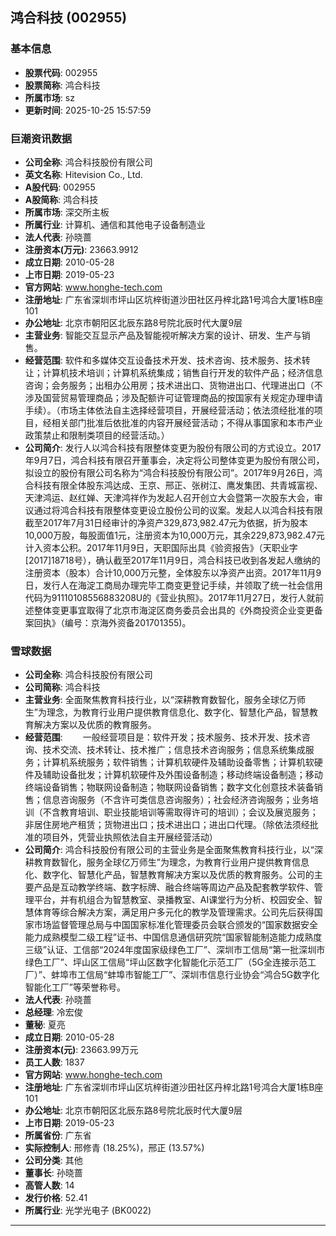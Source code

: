 ## 鸿合科技 (002955)

### 基本信息

- **股票代码**: 002955
- **股票简称**: 鸿合科技
- **所属市场**: sz
- **更新时间**: 2025-10-25 15:57:59

### 巨潮资讯数据

- **公司全称**: 鸿合科技股份有限公司
- **英文名称**: Hitevision Co., Ltd.
- **A股代码**: 002955
- **A股简称**: 鸿合科技
- **所属市场**: 深交所主板
- **所属行业**: 计算机、通信和其他电子设备制造业
- **法人代表**: 孙晓蔷
- **注册资本(万元)**: 23663.9912
- **成立日期**: 2010-05-28
- **上市日期**: 2019-05-23
- **官方网站**: www.honghe-tech.com
- **注册地址**: 广东省深圳市坪山区坑梓街道沙田社区丹梓北路1号鸿合大厦1栋B座101
- **办公地址**: 北京市朝阳区北辰东路8号院北辰时代大厦9层
- **主营业务**: 智能交互显示产品及智能视听解决方案的设计、研发、生产与销售。
- **经营范围**: 软件和多媒体交互设备技术开发、技术咨询、技术服务、技术转让；计算机技术培训；计算机系统集成；销售自行开发的软件产品；经济信息咨询；会务服务；出租办公用房；技术进出口、货物进出口、代理进出口（不涉及国营贸易管理商品；涉及配额许可证管理商品的按国家有关规定办理申请手续）。（市场主体依法自主选择经营项目，开展经营活动；依法须经批准的项目，经相关部门批准后依批准的内容开展经营活动；不得从事国家和本市产业政策禁止和限制类项目的经营活动。）
- **公司简介**: 发行人以鸿合科技有限整体变更为股份有限公司的方式设立。2017年9月7日，鸿合科技有限召开董事会，决定将公司整体变更为股份有限公司，拟设立的股份有限公司名称为“鸿合科技股份有限公司”。2017年9月26日，鸿合科技有限全体股东鸿达成、王京、邢正、张树江、鹰发集团、共青城富视、天津鸿运、赵红婵、天津鸿祥作为发起人召开创立大会暨第一次股东大会，审议通过将鸿合科技有限整体变更设立股份公司的议案。发起人以鸿合科技有限截至2017年7月31日经审计的净资产329,873,982.47元为依据，折为股本10,000万股，每股面值1元，注册资本为10,000万元，其余229,873,982.47元计入资本公积。2017年11月9日，天职国际出具《验资报告》（天职业字[2017]18718号），确认截至2017年11月9日，鸿合科技已收到各发起人缴纳的注册资本（股本）合计10,000万元整，全体股东以净资产出资。2017年11月9日，发行人在海淀工商局办理完毕工商变更登记手续，并领取了统一社会信用代码为91110108556883208U的《营业执照》。2017年11月27日，发行人就前述整体变更事宜取得了北京市海淀区商务委员会出具的《外商投资企业变更备案回执》（编号：京海外资备201701355)。

### 雪球数据

- **公司全称**: 鸿合科技股份有限公司
- **公司简称**: 鸿合科技
- **主营业务**: 全面聚焦教育科技行业，以“深耕教育数智化，服务全球亿万师生”为理念，为教育行业用户提供教育信息化、数字化、智慧化产品，智慧教育解决方案以及优质的教育服务。
- **经营范围**: 　　一般经营项目是：软件开发；技术服务、技术开发、技术咨询、技术交流、技术转让、技术推广；信息技术咨询服务；信息系统集成服务；计算机系统服务；软件销售；计算机软硬件及辅助设备零售；计算机软硬件及辅助设备批发；计算机软硬件及外围设备制造；移动终端设备制造；移动终端设备销售；物联网设备制造；物联网设备销售；数字文化创意技术装备销售；信息咨询服务（不含许可类信息咨询服务）；社会经济咨询服务；业务培训（不含教育培训、职业技能培训等需取得许可的培训）；会议及展览服务；非居住房地产租赁；货物进出口；技术进出口；进出口代理。（除依法须经批准的项目外，凭营业执照依法自主开展经营活动）
- **公司简介**: 鸿合科技股份有限公司的主营业务是全面聚焦教育科技行业，以“深耕教育数智化，服务全球亿万师生”为理念，为教育行业用户提供教育信息化、数字化、智慧化产品，智慧教育解决方案以及优质的教育服务。公司的主要产品是互动教学终端、数字标牌、融合终端等周边产品及配套教学软件、管理平台，并有机组合为智慧教室、录播教室、AI课堂行为分析、校园安全、智慧体育等综合解决方案，满足用户多元化的教学及管理需求。公司先后获得国家市场监督管理总局与中国国家标准化管理委员会联合颁发的“国家数据安全能力成熟模型二级工程”证书、中国信息通信研究院“国家智能制造能力成熟度三级”认证、工信部“2024年度国家级绿色工厂”、深圳市工信局“第一批深圳市绿色工厂”、坪山区工信局“坪山区数字化智能化示范工厂（5G全连接示范工厂）”、蚌埠市工信局“蚌埠市智能工厂”、深圳市信息行业协会“鸿合5G数字化智能化工厂”等荣誉称号。
- **法人代表**: 孙晓蔷
- **总经理**: 冷宏俊
- **董秘**: 夏亮
- **成立日期**: 2010-05-28
- **注册资本(元)**: 23663.99万元
- **员工人数**: 1837
- **官方网站**: www.honghe-tech.com
- **注册地址**: 广东省深圳市坪山区坑梓街道沙田社区丹梓北路1号鸿合大厦1栋B座101
- **办公地址**: 北京市朝阳区北辰东路8号院北辰时代大厦9层
- **上市日期**: 2019-05-23
- **所属省份**: 广东省
- **实际控制人**: 邢修青 (18.25%)，邢正 (13.57%)
- **公司分类**: 其他
- **董事长**: 孙晓蔷
- **高管人数**: 14
- **发行价格**: 52.41
- **所属行业**: 光学光电子 (BK0022)

---